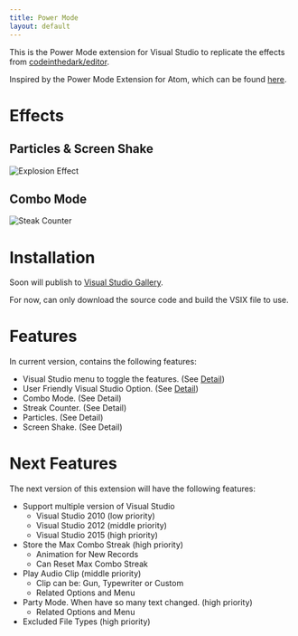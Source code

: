 ```yaml
---
title: Power Mode
layout: default
---
```


This is the Power Mode extension for Visual Studio to replicate the effects from [codeinthedark/editor](https://github.com/codeinthedark/editor).

Inspired by the Power Mode Extension for Atom, which can be found [here](https://atom.io/packages/activate-power-mode).

# Effects
## Particles & Screen Shake
![Explosion Effect](https://i.github-camo.com/b1d03b9b7a9d7dc9a32d1eab307b5378f8c59a7b/68747470733a2f2f636c6f75642e67697468756275736572636f6e74656e742e636f6d2f6173736574732f3638383431352f31313631353536352f31306631363435362d396336352d313165352d386166342d3236356630316663383361302e676966)
## Combo Mode
![Steak Counter](https://i.github-camo.com/ca572e22e64a42c44f59e1ebb40d4a1e1b748761/68747470733a2f2f636c6f75642e67697468756275736572636f6e74656e742e636f6d2f6173736574732f31303539303739392f31383831373233372f38373663326438342d383332312d313165362d383332342d6631353430363034633062642e676966)

# Installation
Soon will publish to [Visual Studio Gallery](https://visualstudiogallery.msdn.microsoft.com/).

For now, can only download the source code and build the VSIX file to use.

# Features
In current version, contains the following features:
* Visual Studio menu to toggle the features. (See [Detail](menu))
* User Friendly Visual Studio Option. (See [Detail](options))
* Combo Mode. (See Detail)
* Streak Counter. (See Detail)
* Particles. (See Detail)
* Screen Shake. (See Detail)

# Next Features
The next version of this extension will have the following features:
* Support multiple version of Visual Studio
  + Visual Studio 2010 (low priority)
  + Visual Studio 2012 (middle priority)
  + Visual Studio 2015 (high priority)
* Store the Max Combo Streak (high priority)
  + Animation for New Records
  + Can Reset Max Combo Streak
* Play Audio Clip (middle priority)
  + Clip can be: Gun, Typewriter or Custom
  + Related Options and Menu
* Party Mode. When have so many text changed. (high priority)
  + Related Options and Menu
* Excluded File Types (high priority)
